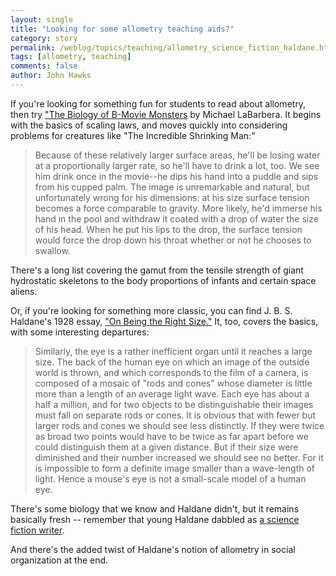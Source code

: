 ```yaml
---
layout: single 
title: "Looking for some allometry teaching aids?" 
category: story
permalink: /weblog/topics/teaching/allometry_science_fiction_haldane.html
tags: [allometry, teaching] 
comments: false 
author: John Hawks 
---
```



<p>
If you're looking for something fun for students to read about allometry, then try <a href="http://fathom.lib.uchicago.edu/2/21701757/">"The Biology of B-Movie Monsters</a> by Michael LaBarbera. It begins with the basics of scaling laws, and moves quickly into considering problems for creatures like "The Incredible Shrinking Man:" 
</p>

<blockquote>Because of these relatively larger surface areas, he'll be losing water at a proportionally larger rate, so he'll have to drink a lot, too. We see him drink once in the movie--he dips his hand into a puddle and sips from his cupped palm. The image is unremarkable and natural, but unfortunately wrong for his dimensions: at his size surface tension becomes a force comparable to gravity. More likely, he'd immerse his hand in the pool and withdraw it coated with a drop of water the size of his head. When he put his lips to the drop, the surface tension would force the drop down his throat whether or not he chooses to swallow.</blockquote>

<p>
There's a long list covering the gamut from the tensile strength of giant hydrostatic skeletons to the body proportions of infants and certain space aliens. 
</p>

<p>
Or, if you're looking for something more classic, you can find J. B. S. Haldane's 1928 essay, <a href="http://irl.cs.ucla.edu/papers/right-size.html">"On Being the Right Size."</a> It, too, covers the basics, with some interesting departures: 
</p>

<blockquote>Similarly, the eye is a rather inefficient organ until it reaches a large size. The back of the human eye on which an image of the outside world is thrown, and which corresponds to the film of a camera, is composed of a mosaic of "rods and cones" whose diameter is little more than a length of an average light wave. Each eye has about a half a million, and for two objects to be distinguishable their images must fall on separate rods or cones. It is obvious that with fewer but larger rods and cones we should see less distinctly. If they were twice as broad two points would have to be twice as far apart before we could distinguish them at a given distance. But if their size were diminished and their number increased we should see no better. For it is impossible to form a definite image smaller than a wave-length of light. Hence a mouse's eye is not a small-scale model of a human eye.</blockquote>

<p>
There's some biology that we know and Haldane didn't, but it remains basically fresh -- remember that young Haldane dabbled as <a href="http://cscs.umich.edu/~crshalizi/Daedalus.html">a science fiction writer</a>. 
</p>

<p>
And there's the added twist of Haldane's notion of allometry in social organization at the end. 
</p>


